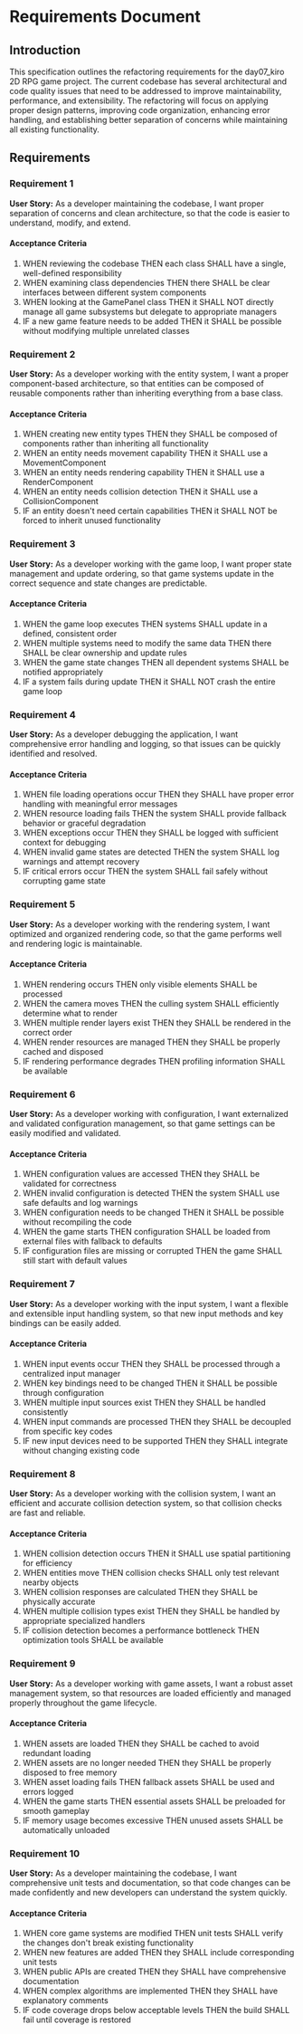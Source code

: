 # Requirements Document

## Introduction

This specification outlines the refactoring requirements for the day07_kiro 2D RPG game project. The current codebase has several architectural and code quality issues that need to be addressed to improve maintainability, performance, and extensibility. The refactoring will focus on applying proper design patterns, improving code organization, enhancing error handling, and establishing better separation of concerns while maintaining all existing functionality.

## Requirements

### Requirement 1

**User Story:** As a developer maintaining the codebase, I want proper separation of concerns and clean architecture, so that the code is easier to understand, modify, and extend.

#### Acceptance Criteria

1. WHEN reviewing the codebase THEN each class SHALL have a single, well-defined responsibility
2. WHEN examining class dependencies THEN there SHALL be clear interfaces between different system components
3. WHEN looking at the GamePanel class THEN it SHALL NOT directly manage all game subsystems but delegate to appropriate managers
4. IF a new game feature needs to be added THEN it SHALL be possible without modifying multiple unrelated classes

### Requirement 2

**User Story:** As a developer working with the entity system, I want a proper component-based architecture, so that entities can be composed of reusable components rather than inheriting everything from a base class.

#### Acceptance Criteria

1. WHEN creating new entity types THEN they SHALL be composed of components rather than inheriting all functionality
2. WHEN an entity needs movement capability THEN it SHALL use a MovementComponent
3. WHEN an entity needs rendering capability THEN it SHALL use a RenderComponent
4. WHEN an entity needs collision detection THEN it SHALL use a CollisionComponent
5. IF an entity doesn't need certain capabilities THEN it SHALL NOT be forced to inherit unused functionality

### Requirement 3

**User Story:** As a developer working with the game loop, I want proper state management and update ordering, so that game systems update in the correct sequence and state changes are predictable.

#### Acceptance Criteria

1. WHEN the game loop executes THEN systems SHALL update in a defined, consistent order
2. WHEN multiple systems need to modify the same data THEN there SHALL be clear ownership and update rules
3. WHEN the game state changes THEN all dependent systems SHALL be notified appropriately
4. IF a system fails during update THEN it SHALL NOT crash the entire game loop

### Requirement 4

**User Story:** As a developer debugging the application, I want comprehensive error handling and logging, so that issues can be quickly identified and resolved.

#### Acceptance Criteria

1. WHEN file loading operations occur THEN they SHALL have proper error handling with meaningful error messages
2. WHEN resource loading fails THEN the system SHALL provide fallback behavior or graceful degradation
3. WHEN exceptions occur THEN they SHALL be logged with sufficient context for debugging
4. WHEN invalid game states are detected THEN the system SHALL log warnings and attempt recovery
5. IF critical errors occur THEN the system SHALL fail safely without corrupting game state

### Requirement 5

**User Story:** As a developer working with the rendering system, I want optimized and organized rendering code, so that the game performs well and rendering logic is maintainable.

#### Acceptance Criteria

1. WHEN rendering occurs THEN only visible elements SHALL be processed
2. WHEN the camera moves THEN the culling system SHALL efficiently determine what to render
3. WHEN multiple render layers exist THEN they SHALL be rendered in the correct order
4. WHEN render resources are managed THEN they SHALL be properly cached and disposed
5. IF rendering performance degrades THEN profiling information SHALL be available

### Requirement 6

**User Story:** As a developer working with configuration, I want externalized and validated configuration management, so that game settings can be easily modified and validated.

#### Acceptance Criteria

1. WHEN configuration values are accessed THEN they SHALL be validated for correctness
2. WHEN invalid configuration is detected THEN the system SHALL use safe defaults and log warnings
3. WHEN configuration needs to be changed THEN it SHALL be possible without recompiling the code
4. WHEN the game starts THEN configuration SHALL be loaded from external files with fallback to defaults
5. IF configuration files are missing or corrupted THEN the game SHALL still start with default values

### Requirement 7

**User Story:** As a developer working with the input system, I want a flexible and extensible input handling system, so that new input methods and key bindings can be easily added.

#### Acceptance Criteria

1. WHEN input events occur THEN they SHALL be processed through a centralized input manager
2. WHEN key bindings need to be changed THEN it SHALL be possible through configuration
3. WHEN multiple input sources exist THEN they SHALL be handled consistently
4. WHEN input commands are processed THEN they SHALL be decoupled from specific key codes
5. IF new input devices need to be supported THEN they SHALL integrate without changing existing code

### Requirement 8

**User Story:** As a developer working with the collision system, I want an efficient and accurate collision detection system, so that collision checks are fast and reliable.

#### Acceptance Criteria

1. WHEN collision detection occurs THEN it SHALL use spatial partitioning for efficiency
2. WHEN entities move THEN collision checks SHALL only test relevant nearby objects
3. WHEN collision responses are calculated THEN they SHALL be physically accurate
4. WHEN multiple collision types exist THEN they SHALL be handled by appropriate specialized handlers
5. IF collision detection becomes a performance bottleneck THEN optimization tools SHALL be available

### Requirement 9

**User Story:** As a developer working with game assets, I want a robust asset management system, so that resources are loaded efficiently and managed properly throughout the game lifecycle.

#### Acceptance Criteria

1. WHEN assets are loaded THEN they SHALL be cached to avoid redundant loading
2. WHEN assets are no longer needed THEN they SHALL be properly disposed to free memory
3. WHEN asset loading fails THEN fallback assets SHALL be used and errors logged
4. WHEN the game starts THEN essential assets SHALL be preloaded for smooth gameplay
5. IF memory usage becomes excessive THEN unused assets SHALL be automatically unloaded

### Requirement 10

**User Story:** As a developer maintaining the codebase, I want comprehensive unit tests and documentation, so that code changes can be made confidently and new developers can understand the system quickly.

#### Acceptance Criteria

1. WHEN core game systems are modified THEN unit tests SHALL verify the changes don't break existing functionality
2. WHEN new features are added THEN they SHALL include corresponding unit tests
3. WHEN public APIs are created THEN they SHALL have comprehensive documentation
4. WHEN complex algorithms are implemented THEN they SHALL have explanatory comments
5. IF code coverage drops below acceptable levels THEN the build SHALL fail until coverage is restored